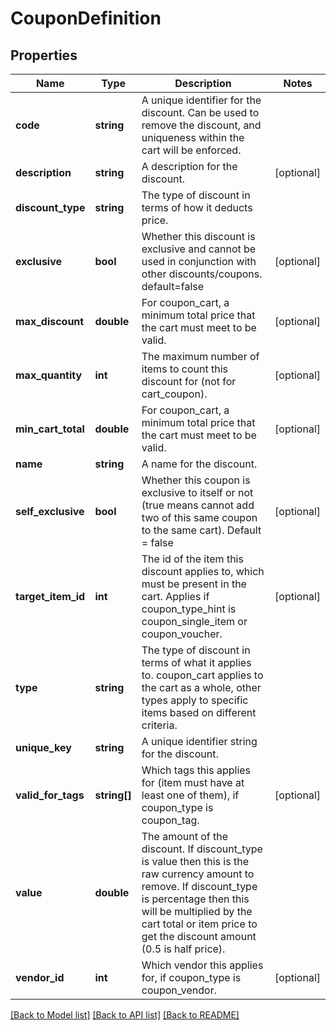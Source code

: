 # CouponDefinition

## Properties
Name | Type | Description | Notes
------------ | ------------- | ------------- | -------------
**code** | **string** | A unique identifier for the discount. Can be used to remove the discount, and uniqueness within the cart will be enforced. | 
**description** | **string** | A description for the discount. | [optional] 
**discount_type** | **string** | The type of discount in terms of how it deducts price. | 
**exclusive** | **bool** | Whether this discount is exclusive and cannot be used in conjunction with other discounts/coupons. default&#x3D;false | [optional] 
**max_discount** | **double** | For coupon_cart, a minimum total price that the cart must meet to be valid. | [optional] 
**max_quantity** | **int** | The maximum number of items to count this discount for (not for cart_coupon). | [optional] 
**min_cart_total** | **double** | For coupon_cart, a minimum total price that the cart must meet to be valid. | [optional] 
**name** | **string** | A name for the discount. | 
**self_exclusive** | **bool** | Whether this coupon is exclusive to itself or not (true means cannot add two of this same coupon to the same cart).  Default &#x3D; false | [optional] 
**target_item_id** | **int** | The id of the item this discount applies to, which must be present in the cart. Applies if coupon_type_hint is coupon_single_item or coupon_voucher. | [optional] 
**type** | **string** | The type of discount in terms of what it applies to. coupon_cart applies to the cart as a whole, other types apply to specific items based on different criteria. | 
**unique_key** | **string** | A unique identifier string for the discount. | 
**valid_for_tags** | **string[]** | Which tags this applies for (item must have at least one of them), if coupon_type is coupon_tag. | [optional] 
**value** | **double** | The amount of the discount. If discount_type is value then this is the raw currency amount to remove. If discount_type is percentage then this will be multiplied by the cart total or item price to get the discount amount (0.5 is half price). | 
**vendor_id** | **int** | Which vendor this applies for, if coupon_type is coupon_vendor. | [optional] 

[[Back to Model list]](../README.md#documentation-for-models) [[Back to API list]](../README.md#documentation-for-api-endpoints) [[Back to README]](../README.md)


